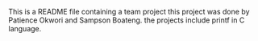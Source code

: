 This is a README file containing a team project
this project was done by Patience Okwori and Sampson Boateng.
the projects include printf in C language.
